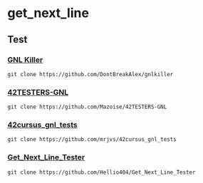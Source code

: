 # get_next_line

## Test

### [GNL Killer](https://github.com/DontBreakAlex/gnlkiller)
```
git clone https://github.com/DontBreakAlex/gnlkiller
```

### [42TESTERS-GNL](https://github.com/Mazoise/42TESTERS-GNL)
```
git clone https://github.com/Mazoise/42TESTERS-GNL
```

### [42cursus_gnl_tests](https://github.com/mrjvs/42cursus_gnl_tests)
```
git clone https://github.com/mrjvs/42cursus_gnl_tests
```

### [Get_Next_Line_Tester](https://github.com/Hellio404/Get_Next_Line_Tester)
```
git clone https://github.com/Hellio404/Get_Next_Line_Tester
```
